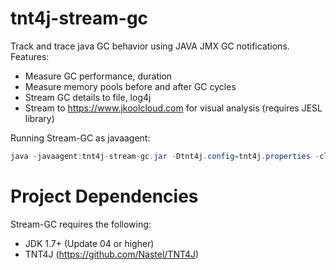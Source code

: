 # tnt4j-stream-gc
Track and trace java GC behavior using JAVA JMX GC notifications. 
Features:
* Measure GC performance, duration
* Measure memory pools before and after GC cycles
* Stream GC details to file, log4j
* Stream to https://www.jkoolcloud.com for visual analysis (requires JESL library)

Running Stream-GC as javaagent:
```java
java -javaagent:tnt4j-stream-gc.jar -Dtnt4j.config=tnt4j.properties -classpath "lib/tnt4j-api-final-all.jar" your.class.name your-args
```

# Project Dependencies
Stream-GC requires the following:
* JDK 1.7+ (Update 04 or higher)
* TNT4J (https://github.com/Nastel/TNT4J)
